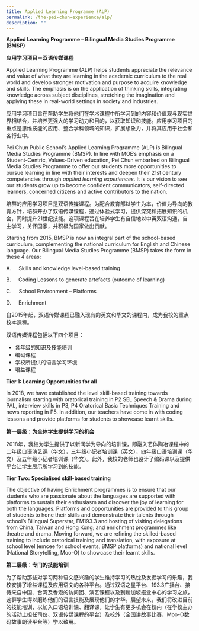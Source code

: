 ```yaml
---
title: Applied Learning Programme (ALP)
permalink: /the-pei-chun-experience/alp/
description: ""
---
```

**Applied Learning Programme – Bilingual Media Studies Programme (BMSP)**

**应用学习项目－双语传媒课程**

Applied Learning Programme (ALP) helps students appreciate the relevance and value of what they are learning in the academic curriculum to the real world and develop stronger motivation and purpose to acquire knowledge and skills. The emphasis is on the application of thinking skills, integrating knowledge across subject disciplines, stretching the imagination and applying these in real-world settings in society and industries.

应用学习项目旨在帮助学生将他们在学术课程中所学习到的内容和价值观与现实世界相结合，并培养更强大的学习动力和目的，以获取知识和技能。应用学习项目的重点是思维技能的应用、整合学科领域的知识，扩展想象力，并将其应用于社会和各行业中。

Pei Chun Public School’s Applied Learning Programme (ALP) is Bilingual Media Studies Programme (BMSP). In line with MOE’s emphasis on a Student-Centric, Values-Driven education, Pei Chun embarked on Bilingual Media Studies Programme to offer our students more opportunities to pursue learning in line with their interests and deepen their 21st century competencies through _applied learning experiences_. It is our vision to see our students grow up to become confident communicators, self-directed learners, concerned citizens and active contributors to the nation.

培群的应用学习项目是双语传媒课程。为配合教育部以学生为本，价值为导向的教育方针，培群开办了双语传媒课程，通过体验式学习，提供深究和拓展知识的机会，同时提升21世纪技能。这项课程旨在培养学生有自信地以中英双语沟通，自主学习，关怀国家，并积极为国家做出贡献。

Starting from 2015, BMSP is now an integral part of the school-based curriculum, complementing the national curriculum for English and Chinese language. Our Bilingual Media Studies Programme (BMSP) takes the form in these 4 areas:

A.     Skills and knowledge level-based training 

B.     Coding Lessons to generate artefacts (outcome of learning) 

C.     School Environment – Platforms 

D.     Enrichment 

自2015年起，双语传媒课程已融入现有的英文和华文的课程内，成为我校的重点校本课程。

双语传媒课程包括以下四个项目：

*   各年级的知识及技能培训
*   编码课程
*   学校所提供的语言学习环境
*   增益课程

**Tier 1: Learning Opportunities for all**

In 2018, we have established the level skill-based training towards journalism starting with oratorical training in P2 SEL Speech & Drama during PAL, interview skills in P3, P4 Oratorical Basic Techniques Training and news reporting in P5. In addition, our teachers have come in with coding lessons and provide platforms for students to showcase learnt skills.　

**第一层级：为全体学生提供学习的机会**

2018年，我校为学生提供了以新闻学为导向的培训课，即融入艺体陶冶课程中的二年级口语演艺课（华文），三年级小记者培训课（英文），四年级口语培训课（华文）及五年级小记者培训课（华文）。此外，我校的老师也设计了编码课以及提供平台让学生展示所学习到的技能。

**Tier Two:** **Specialised skill-based training**

The objective of having Enrichment programmes is to ensure that our students who are passionate about the languages are supported with platforms to sustain their enthusiasm and discover the joy of learning for both the languages. Platforms and opportunities are provided to this group of students to hone their skills and demonstrate their talents through school’s Bilingual Superstar, FM193.3 and hosting of visiting delegations from China, Taiwan and Hong Kong; and enrichment programmes like theatre and drama. Moving forward, we are refining the skilled-based training to include oratorical training and translation, with exposure at school level (emcee for school events, BMSP platforms) and national level (National Storytelling, Moo-O) to showcase their learnt skills.

**第二层级：专门的技能培训**

为了帮助那些对学习两种语文感兴趣的学生维持学习的热忱及发掘学习的乐趣，我校安排了增益课程及应用语文的各种平台。通过双语之星平台、193.3广播台、接待来自中国、台湾及香港的访问团、演艺课程以及到新加坡报业中心的学习之旅，这群学生得以磨练他们的语言技能及展现他们的才华。展望未来，我们将改进目前的技能培训，以加入口语培训课、翻译课，让学生有更多机会在校内（在学校主办的活动上担任司仪、双语传媒课程的平台）及校外（全国讲故事比赛、Moo-O数码故事朗读平台等）学以致用。